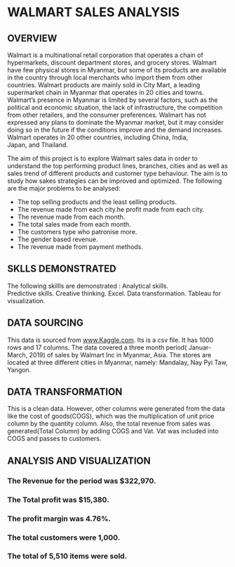 # WALMART SALES ANALYSIS

## OVERVIEW
Walmart is a multinational retail corporation that operates a chain of hypermarkets, discount department stores, and grocery stores. Walmart have few physical stores in Myanmar, 
but some of its products are available in the country through local merchants who import them from other countries. Walmart products are mainly sold in City Mart, 
a leading supermarket chain in Myanmar that operates in 20 cities and towns. Walmart’s presence in Myanmar is limited by several factors, such as the political and economic situation, 
the lack of infrastructure, the competition from other retailers, and the consumer preferences. Walmart has not expressed any plans to dominate the Myanmar market, 
but it may consider doing so in the future if the conditions improve and the demand increases. Walmart operates in 20 other countries, including China, India, Japan, and Thailand.

The aim of this project is to explore Walmart sales data in order to understand the top performing product lines, branches, cities and  as well as sales trend of different products and 
customer type behaviour. The aim is to study how sakes strategies can be improved and optimized. The following are the major problems to be analysed:
- The top selling products and the least selling products.
- The revenue made  from each city.he profit made from each city.
- The revenue made from each month.
- The total sales made  from each month.
- The customers type who patronise more.
- The gender based revenue.
- The revenue made from payment methods.

## SKLLS DEMONSTRATED
The following skillls are demonstrated :
Analytical skills.		
Predictive skills.
Creative thinking.
Excel.
Data transformation.
Tableau for visualization.

## DATA SOURCING
This data is sourced from www.Kaggle.com. Its is a csv file. It has 1000 rows and 17 columns. The data covered a three month period( Januar-March, 2019) of sales by Walmart Inc in
Myanmar, Asia. The stores are located at three different cities in Myanmar, namely: Mandalay, Nay Pyi Taw, Yangon.

## DATA TRANSFORMATION

This is a clean data. However, other columns were generated  from the data like the cost of goods(COGS), which was  the multiplication of unit price column by the quantity column. 
Also, the total  revenue from sales was generated(Total Column)  by adding COGS and Vat. Vat was included into COGS and passes to customers.

## ANALYSIS AND VISUALIZATION


### The Revenue for the period was  $322,970.


### The Total profit was $15,380.


### The profit margin was 4.76%.


### The total customers were 1,000.


### The total of 5,510 items were sold.





